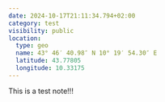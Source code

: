 ```yaml
---
date: 2024-10-17T21:11:34.794+02:00
category: test
visibility: public
location:
  type: geo
  name: 43° 46′ 40.98″ N 10° 19′ 54.30″ E
  latitude: 43.77805
  longitude: 10.33175
---
```


This is a test note!!!
